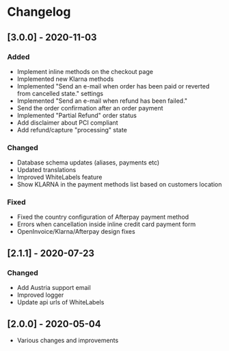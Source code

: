 # Changelog
## [3.0.0] - 2020-11-03

### Added
- Implement inline methods on the checkout page
- Implemented new Klarna methods
- Implemented "Send an e-mail when order has been paid or reverted from cancelled state." settings
- Implemented "Send an e-mail when refund has been failed."
- Send the order confirmation after an order payment
- Implemented "Partial Refund" order status
- Add disclaimer about PCI compliant
- Add refund/capture "processing" state

### Changed
- Database schema updates (aliases, payments etc)
- Updated translations
- Improved WhiteLabels feature
- Show KLARNA in the payment methods list based on customers location

### Fixed
- Fixed the country configuration of Afterpay payment method
- Errors when cancellation inside inline credit card payment form
- OpenInvoice/Klarna/Afterpay design fixes

## [2.1.1] - 2020-07-23

### Changed
- Add Austria support email
- Improved logger
- Update api urls of WhiteLabels

## [2.0.0] - 2020-05-04
- Various changes and improvements
